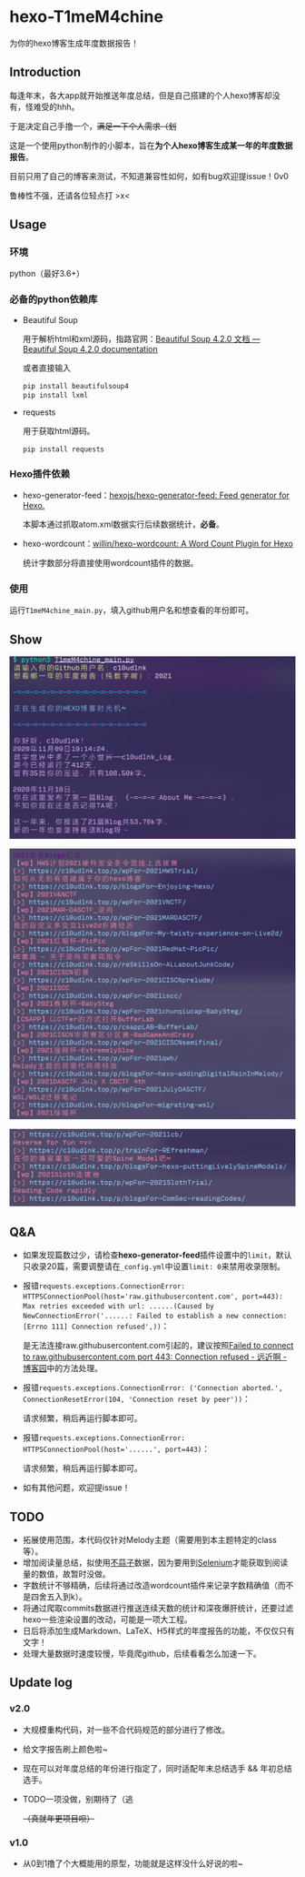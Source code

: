 # hexo-T1meM4chine

为你的hexo博客生成年度数据报告！

## Introduction

每逢年末，各大app就开始推送年度总结，但是自己搭建的个人hexo博客却没有，怪难受的hhh。

于是决定自己手撸一个，~~满足一下个人需求（划~~

这是一个使用python制作的小脚本，旨在**为个人hexo博客生成某一年的年度数据报告**。

目前只用了自己的博客来测试，不知道兼容性如何，如有bug欢迎提issue！0v0

鲁棒性不强，还请各位轻点打 >x<

## Usage

### 环境

python（最好3.6+）

### 必备的python依赖库

- Beautiful Soup

  用于解析html和xml源码，指路官网：[Beautiful Soup 4.2.0 文档 — Beautiful Soup 4.2.0 documentation](https://www.crummy.com/software/BeautifulSoup/bs4/doc/index.zh.html#id5)

  或者直接输入

  ```shell
  pip install beautifulsoup4
  pip install lxml
  ```

- requests

  用于获取html源码。

  ```shell
  pip install requests
  ```

### Hexo插件依赖

- hexo-generator-feed：[hexojs/hexo-generator-feed: Feed generator for Hexo.](https://github.com/hexojs/hexo-generator-feed)

  本脚本通过抓取atom.xml数据实行后续数据统计，**必备**。

- hexo-wordcount：[willin/hexo-wordcount: A Word Count Plugin for Hexo](https://github.com/willin/hexo-wordcount)

  统计字数部分将直接使用wordcount插件的数据。

### 使用

运行`T1meM4chine_main.py`，填入github用户名和想查看的年份即可。

## Show

![image-20211226211010819](README/image-20211226211010819.png)

![image-20211226211049527](README/image-20211226211049527.png)

![image-20211226211106072](README/image-20211226211106072.png)

## Q&A

- 如果发现篇数过少，请检查**hexo-generator-feed**插件设置中的`limit`，默认只收录20篇，需要调整请在`_config.yml`中设置`limit: 0`来禁用收录限制。

- 报错`requests.exceptions.ConnectionError: HTTPSConnectionPool(host='raw.githubusercontent.com', port=443): Max retries exceeded with url: ......(Caused by NewConnectionError('......: Failed to establish a new connection: [Errno 111] Connection refused',))`：

  是无法连接raw.githubusercontent.com引起的，建议按照[Failed to connect to raw.githubusercontent.com port 443: Connection refused - 远近啊 - 博客园](https://www.cnblogs.com/Dylansuns/p/12309847.html)中的方法处理。

- 报错`requests.exceptions.ConnectionError: ('Connection aborted.', ConnectionResetError(104, 'Connection reset by peer'))`：

  请求频繁，稍后再运行脚本即可。

- 报错`requests.exceptions.ConnectionError: HTTPSConnectionPool(host='......', port=443)`：

  请求频繁，稍后再运行脚本即可。

- 如有其他问题，欢迎提issue！

## TODO

- 拓展使用范围，本代码仅针对Melody主题（需要用到本主题特定的class等）。
- 增加阅读量总结，拟使用[不蒜子](http://ibruce.info/2015/04/04/busuanzi/)数据，因为要用到[Selenium](https://zhuanlan.zhihu.com/p/111859925)才能获取到阅读量的数值，故暂时没做。
- 字数统计不够精确，后续将通过改造wordcount插件来记录字数精确值（而不是四舍五入到k）。
- 将通过爬取commits数据进行推送连续天数的统计和深夜爆肝统计，还要过滤hexo一些渲染设置的改动，可能是一项大工程。
- 日后将添加生成Markdown、LaTeX、H5样式的年度报告的功能，不仅仅只有文字！
- 处理大量数据时速度较慢，毕竟爬github，后续看看怎么加速一下。

## Update log

### v2.0

- 大规模重构代码，对一些不合代码规范的部分进行了修改。

- 给文字报告刷上颜色啦~

- 现在可以对年度总结的年份进行指定了，同时适配年末总结选手 && 年初总结选手。

- TODO一项没做，别期待了（逃

  ~~（真就年更项目呗）~~

### v1.0

- 从0到1撸了个大概能用的原型，功能就是这样没什么好说的啦~

